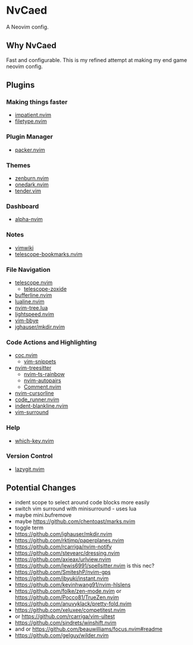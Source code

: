 # NvCaed

A Neovim config.

## Why NvCaed

Fast and configurable. This is my refined attempt at making my end game neovim config.

## Plugins

### Making things faster

- [impatient.nvim](https://github.com/lewis6991/impatient.nvim)
- [filetype.nvim](https://github.com/nathom/filetype.nvim)

### Plugin Manager

- [packer.nvim](https://github.com/wbthomason/packer.nvim)

### Themes

- [zenburn.nvim](https://github.com/phha/zenburn.nvim)
- [onedark.nvim](https://github.com/navarasu/onedark.nvim)
- [tender.vim](https://github.com/jacoborus/tender.vim)

### Dashboard

- [alpha-nvim](https://github.com/goolord/alpha-nvim)

### Notes

- [vimwiki](https://github.com/vimwiki/vimwiki)
- [telescope-bookmarks.nvim](https://github.com/dhruvmanila/telescope-bookmarks.nvim)

### File Navigation

- [telescope.nvim](https://github.com/nvim-telescope/telescope.nvim)
  - [telescope-zoxide](https://github.com/jvgrootveld/telescope-zoxide)
- [bufferline.nvim](https://github.com/akinsho/bufferline.nvim)
- [lualine.nvim](https://github.com/nvim-lualine/lualine.nvim)
- [nvim-tree.lua](https://github.com/kyazdani42/nvim-tree.lua)
- [lightspeed.nvim](https://github.com/ggandor/lightspeed.nvim)
- [vim-bbye](https://github.com/moll/vim-bbye)
- [jghauser/mkdir.nvim](https://github.com/jghauser/mkdir.nvim)

### Code Actions and Highlighting

- [coc.nvim](https://github.com/neoclide/coc.nvim)
  - [vim-snippets](https://github.com/honza/vim-snippets)
- [nvim-treesitter](https://github.com/nvim-treesitter/nvim-treesitter)
  - [nvim-ts-rainbow](https://github.com/p00f/nvim-ts-rainbow)
  - [nvim-autopairs](https://github.com/windwp/nvim-autopairs)
  - [Comment.nvim](https://github.com/numToStr/Comment.nvim)
- [nvim-cursorline](https://github.com/yamatsum/nvim-cursorline)
- [code_runner.nvim](https://github.com/CRAG666/code_runner.nvim)
- [indent-blankline.nvim](https://github.com/lukas-reineke/indent-blankline.nvim)
- [vim-surround](https://github.com/tpope/vim-surround)

### Help

- [which-key.nvim](https://github.com/folke/which-key.nvim)

### Version Control

- [lazygit.nvim](https://github.comkdheepak/lazygit.nvim/)

## Potential Changes

- indent scope to select around code blocks more easily
- switch vim surround with minisurround - uses lua
- maybe mini.bufremove
- maybe https://github.com/chentoast/marks.nvim
- toggle term
- https://github.com/jghauser/mkdir.nvim
- https://github.com/rktjmp/paperplanes.nvim
- https://github.com/rcarriga/nvim-notify
- https://github.com/stevearc/dressing.nvim
- https://github.com/axieax/urlview.nvim
- https://github.com/lewis6991/spellsitter.nvim is this nec?
- https://github.com/SmiteshP/nvim-gps
- https://github.com/jbyuki/instant.nvim
- https://github.com/kevinhwang91/nvim-hlslens
- https://github.com/folke/zen-mode.nvim
  or https://github.com/Pocco81/TrueZen.nvim
- https://github.com/anuvyklack/pretty-fold.nvim
- https://github.com/xeluxee/competitest.nvim
- or https://github.com/rcarriga/vim-ultest
- https://github.com/sindrets/winshift.nvim
- and or https://github.com/beauwilliams/focus.nvim#readme
- https://github.com/gelguy/wilder.nvim

